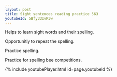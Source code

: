 ```yaml
---
layout: post
title: Sight sentences reading practice 563
youtubeId: 5Bfy33IvP3w
---
```

 
 
Helps to learn sight words and their spelling.

Opportunitiy to repeat the spelling. 

Practice spelling. 
 
Practice for spelling bee competitions. 
 
{% include youtubePlayer.html id=page.youtubeId %}
 
 
